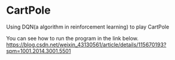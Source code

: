# CartPole
Using DQN(a algorithm in reinforcement learning) to play CartPole

You can see how to run the program in the link below.
https://blog.csdn.net/weixin_43130561/article/details/115670193?spm=1001.2014.3001.5501
